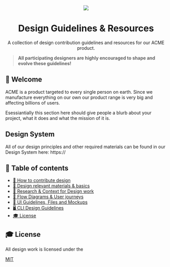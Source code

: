 <div align="center">
<a href="https://en.wikipedia.org/wiki/Acme_Corporation"><img src="https://i.imgur.com/C3riAXH.png" /></a>
  <h1>Design Guidelines & Resources</h1>
  <p>A collection of design contribution guidelines and resources for our ACME product.</p>
</div>

> **All participating designers are highly encouraged to shape and evolve these guidelines!**

## 👋 Welcome

ACME is a product targeted to every single person on earth. Since we manufacture everything on our own our product range is very big and affecting billions of users. 

Esessiantially this section here should give people a blurb about your project, what it does and what the mission of it is.

## Design System

All of our design principles and other required materials can be found in our Design System here: https://

## 📖 Table of contents

- [🚢 How to contribute design](0-process/README.md)
- [💅 Design relevant materials & basics](1-basics/README.md)
- [🔬 Research & Context for Design work](2-research/README.md)
- [🔀 Flow Diagrams & User journeys](3-flow-diagrams-journeys/README.md)
- [🚀 UI Guidelines, Files and Mockups](4-user-interface/README.md)
- [🖥️ CLI Design Guidelines](5-cli/README.md)
- [🎓 License](#-license)

## 🎓 License

All design work is licensed under the

[MIT](https://mit-license.org/)
